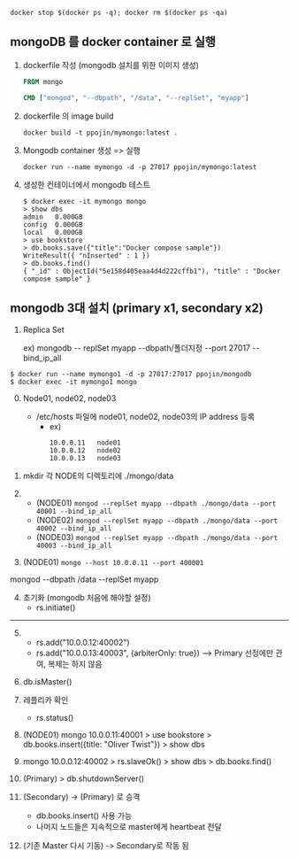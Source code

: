 ```shell
docker stop $(docker ps -q); docker rm $(docker ps -qa)
```

## mongoDB 를 docker container 로 실행
1. dockerfile 작성 (mongodb 설치를 위한 이미지 생성)
    ```Dockerfile
    FROM mongo

    CMD ["mongod", "--dbpath", "/data", "--replSet", "myapp"]
    ```
1. dockerfile 의 image build
    ```
    docker build -t ppojin/mymongo:latest .
    ```
1. Mongodb container 생성 => 실행
    ```
    docker run --name mymongo -d -p 27017 ppojin/mymongo:latest
    ```
1. 생성한 컨테이너에서 mongodb 테스트
    ```
    $ docker exec -it mymongo mongo
    > show dbs
    admin   0.000GB
    config  0.000GB
    local   0.000GB
    > use bookstore
    > db.books.save({"title":"Docker compose sample"})
    WriteResult({ "nInserted" : 1 })
    > db.books.find()
    { "_id" : ObjectId("5e158d405eaa4d4d222cffb1"), "title" : "Docker compose sample" }
    ```

## mongodb 3대 설치 (primary x1, secondary x2)
1. Replica Set
    
    ex) mongodb -- replSet  myapp --dbpath/폴더지정 --port 27017 --bind_ip_all

```
$ docker run --name mymongo1 -d -p 27017:27017 ppojin/mongodb
$ docker exec -it mymongo1 mongo
```

0. Node01, node02, node03
    - /etc/hosts 파일에 node01, node02, node03의 IP address 등록
		- ex)
            ```
            10.0.0.11 	node01	
            10.0.0.12 	node02	
            10.0.0.13 	node03
            ```

1.  mkdir 각 NODE의 디렉토리에 ./mongo/data 
2.  - (NODE01) `mongod --replSet myapp --dbpath ./mongo/data --port 40001 --bind_ip_all`
    - (NODE02) `mongod --replSet myapp --dbpath ./mongo/data --port 40002 --bind_ip_all`
    - (NODE03) `mongod --replSet myapp --dbpath ./mongo/data --port 40003 --bind_ip_all`

3.  (NODE01) `mongo --host 10.0.0.11 --port 400001`
	

mongod --dbpath /data --replSet myapp

4.  초기화 (mongodb 처음에 해야할 설정)
    - rs.initiate()
---
5.  
    - rs.add("10.0.0.12:40002")
    - rs.add("10.0.0.13:40003", {arbiterOnly: true}) --> Primary 선정에만 관여, 복제는 하지 않음

6.  db.isMaster()

7.  레플리카 확인
    - rs.status()

8.  (NODE01)
	mongo 10.0.0.11:40001
        > use bookstore
        > db.books.insert({title: "Oliver Twist"})
        > show dbs

9.  mongo 10.0.0.12:40002
        > rs.slaveOk()
        > show dbs
        > db.books.find()

10. (Primary) > db.shutdownServer()

11. (Secondary) -> (Primary) 로 승격
    - db.books.insert() 사용 가능
    - 나머지 노드들은 지속적으로 master에게 heartbeat 전달

12. (기존 Master 다시 기동) -> Secondary로 작동 됨 